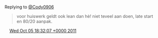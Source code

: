 Replying to [@Cody0906](https://twitter.com/@Cody0906/status/121599026448707584)

> voor huiswerk geldt ook lean dan hè\! niet teveel aan doen, late start en 80/20 aanpak\.

<img src="../../media/tweet.ico" width="12" /> [Wed Oct 05 18:32:07 +0000 2011](https://twitter.com/DromerDenker/status/121653914004230144)